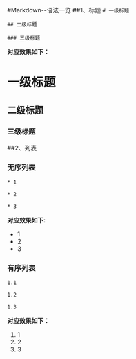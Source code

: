 #Markdown--语法一览
##1、标题
`# 一级标题`


`## 二级标题`


`### 三级标题`


**对应效果如下：**
# 一级标题
## 二级标题
### 三级标题


##2、列表


### 无序列表


`* 1`


`* 2`


`* 3`

**对应效果如下:**


*  1
*  2
*  3

### 有序列表


`1.1`


`1.2`


`1.3`

**对应效果如下：**


1. 1
1. 2
1. 3


